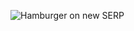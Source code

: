 ![Hamburger on new SERP](https://d3qcdigd1fhos0.cloudfront.net/blog/img/feature-2014-04-01-hamburger.png "Hamburger on new SERP")
